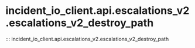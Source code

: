 # incident_io_client.api.escalations_v2.escalations_v2_destroy_path

::: incident_io_client.api.escalations_v2.escalations_v2_destroy_path
